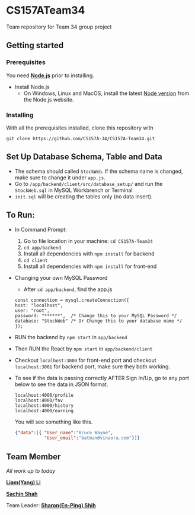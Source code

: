 # CS157ATeam34
Team repository for Team 34 group project 

## Getting started 

### Prerequisites
You need [**Node.js**](https://nodejs.org/en/) prior to installing.
* Install Node.js
    * On Windows, Linux and MacOS, install the latest [Node version](https://nodejs.org/en/download/) from the Node.js website. 

### Installing

With all the prerequisites installed, clone this repository with

`git clone https://github.com/CS157A-34/CS157A-Team34.git`

## Set Up Database Schema, Table and Data
* The schema should called `StockWeb`. If the schema name is changed, make sure to change it under `app.js`.
* Go to `/app/backend/client/src/database_setup/` and run the `StockWeb.sql` in MySQL Workbrench or Terminal
* `init.sql` will be creating the tables only (no data insert). 

## To Run:
* In Command Prompt:
    1. Go to file location in your machine: `cd CS157A-Team34`
    2. `cd app/backend`
    3. Install all dependencies with `npm install` for backend 
    4. `cd client`
    5. Install all dependencies with `npm install` for front-end

* Changing your own MySQL Password
    * After `cd app/backend`, find the app.js
    ```JS
    const connection = mysql.createConnection({
    host: "localhost",
    user: "root",
    password: "******",  /* Change this to your MySQL Password */
    database: "StockWeb" /* Or Change this to your database name */
    });
    ```

* RUN the backend by `npm start` in `app/backend`
* Then RUN the React by `npm start` in `app/backend/client`

* Checkout `localhost:3000` for front-end port and checkout `localhost:3001` for backend port, make sure they both working.
* To see if the data is passing correctly AFTER Sign In/Up, go to any port below to see the data in JSON format.
   ```JS
   localhost:4000/profile
   localhost:4000/fav
   localhost:4000/history
   localhost:4000/earning
   ```
   You will see something like this.
   ``` JSON
   {"data":[{ "User_name":"Bruce Wayne",
              "User_email":"batman@vinaora.com"}]}
   ```

    
## Team Member

*All work up to today*

[**Liam(Yang) Li**](https://github.com/liamLacuna)

[**Sachin Shah**](https://github.com/sachinio20)

Team Leader: [**Sharon(En-Ping) Shih**](https://github.com/SharonShih)



